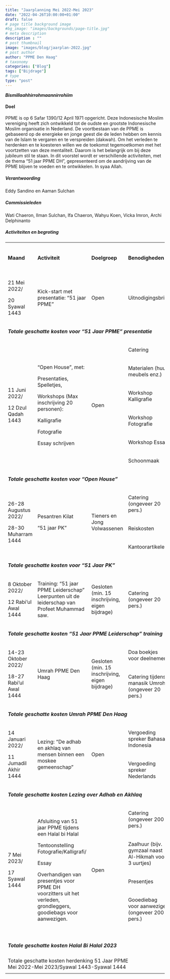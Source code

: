 ```yaml
---
title: "Jaarplanning Mei 2022-Mei 2023"
date: "2022-04-26T10:00:00+01:00"
draft: false
# page title background image
#bg_image: "images/backgrounds/page-title.jpg"
# meta description
description : ""
# post thumbnail
image: "images/blog/jaarplan-2022.jpg"
# post author
author: "PPME Den Haag"
# taxonomy
categories: ["Blog"]
tags: ["Bijdrage"]
# type
type: "post"
---
```



***Bismillaahhirrohmaannirrohiim***

#### Doel
PPME is op 6 Safar 1390/12 April 1971 opgericht. Deze Indonesische Moslim vereniging heeft zich ontwikkeld tot de oudste en grootste Indonesische Moslim organisatie in Nederland. De voortbestaan van de PPME is gebaseerd op de energieke en jonge geest die de leden hebben om kennis van de Islam te vergaren en te verspreiden (dakwah). Om het verleden te herdenken en te koesteren willen we de toekomst tegemoetkomen met het voortzetten van deze mentaliteit. Daarom is het belangrijk om bij deze jubileum stil te staan. In dit voorstel wordt er verschillende activiteiten, met de thema “51 jaar PPME DH”, gepresenteerd om de aandrijving van de PPME blijven te voeden en te ontwikkelen. In syaa Allah.

##### Verantwoording
Eddy Sandino en Aaman Sulchan

##### Commissieleden
Wati Chaeron, Ilman Sulchan, Ifa Chaeron, Wahyu Koen, Vicka Imron, Archi Delphinanto

##### Activiteiten en begroting

<table class="table-light">
    <tbody class="table-light">
        <tr class="table-primary">
            <td>
                <p><strong>Maand</strong></p>
            </td>
            <td>
                <p><strong>Activiteit</strong></p>
            </td>
            <td>
                <p><strong>Doelgroep</strong></p>
            </td>
            <td>
                <p><strong>Benodigheden</strong></p>
            </td>
            <td>
                <p><strong>Geschatte kosten (Euro)</strong></p>
            </td>
        </tr>
        <tr class="table-light">
            <td>
                <p>21 Mei 2022/</p>
                <p>20 Syawal 1443</p>
            </td>
            <td>
                <p>Kick-start met presentatie: &ldquo;51 jaar PPME&rdquo;</p>
            </td>
            <td>
                <p>Open</p>
            </td>
            <td>
                <p>Uitnodigingsbrief</p>
            </td>
            <td>
                <p>165,00</p>
            </td>
        </tr>
        <tr class="table-primary">
            <td colspan="4">
                <p>
                    <strong><em>Totale geschatte kosten voor &ldquo;51 Jaar PPME&rdquo;
                            presentatie</em></strong>
                </p>
            </td>
            <td>
                <p>
                    <strong><em>165,00</em></strong>
                </p>
            </td>
        </tr>
        <tr class="table-light">
            <td rowspan="6">
                <p>11 Juni 2022/</p>
                <p>12 Dzul Qadah 1443</p>
            </td>
            <td rowspan="6">
                <p>&ldquo;Open House&rdquo;, met:</p>
                <p>Presentaties, Spelletjes,</p>
                <p>Workshops (Max inschrijving 20 personen):</p>
                <p>Kalligrafie</p>
                <p>Fotografie</p>
                <p>Essay schrijven</p>
            </td>
            <td rowspan="6">
                <p>Open</p>
            </td>
            <td>
                <p>Catering</p>
            </td>
            <td>
                <p>1000,00</p>
            </td>
        </tr>
        <tr class="table-light">
            <td>
                <p>Materialen (huur meubels enz.)</p>
            </td>
            <td>
                <p>500,00</p>
            </td>
        </tr>
        <tr class="table-light">
            <td>
                <p>Workshop Kalligrafie</p>
            </td>
            <td>
                <p>50,00</p>
            </td>
        </tr>
        <tr class="table-light">
            <td>
                <p>Workshop Fotografie</p>
            </td>
            <td>
                <p>50,00</p>
            </td>
        </tr>
        <tr class="table-light">
            <td>
                <p>Workshop Essay</p>
            </td>
            <td>
                <p>50,00</p>
            </td>
        </tr>
        <tr class="table-light">
            <td>
                <p>Schoonmaak</p>
            </td>
            <td>
                <p>75,00</p>
            </td>
        </tr>
        <tr class="table-primary">
            <td colspan="4">
                <p>
                    <strong><em>Totale geschatte kosten voor &ldquo;Open House&rdquo;</em></strong>
                </p>
            </td>
            <td>
                <p>
                    <strong><em>1725,00</em></strong>
                </p>
            </td>
        </tr>
        <tr class="table-light">
            <td rowspan="3">
                <p>26-28 Augustus 2022/</p>
                <p>28-30 Muharram 1444</p>
            </td>
            <td rowspan="3">
                <p>Pesantren Kilat</p>
                <p>&ldquo;51 jaar PK&rdquo;</p>
            </td>
            <td rowspan="3">
                <p>Tieners en Jong Volwassenen</p>
            </td>
            <td>
                <p>Catering (ongeveer 20 pers.)</p>
            </td>
            <td>
                <p>300,00</p>
            </td>
        </tr>
        <tr class="table-light">
            <td>
                <p>Reiskosten</p>
            </td>
            <td>
                <p>200,00</p>
            </td>
        </tr>
        <tr class="table-light">
            <td>
                <p>Kantoorartikelen</p>
            </td>
            <td>
                <p>100,00</p>
            </td>
        </tr>
        <tr class="table-primary">
            <td colspan="4">
                <p>
                    <strong><em>Totale geschatte kosten voor &ldquo;51 Jaar PK&rdquo;</em></strong>
                </p>
            </td>
            <td>
                <p>
                    <strong><em>600,00</em></strong>
                </p>
            </td>
        </tr>
        <tr class="table-light">
            <td>
                <p>8 Oktober 2022/</p>
                <p>12 Rabi&rsquo;ul Awal 1444</p>
            </td>
            <td>
                <p>
                    Training: &ldquo;51 jaar PPME Leiderschap&rdquo; Leerpunten uit de
                    leiderschap van Profeet Muhammad saw.
                </p>
            </td>
            <td>
                <p>Gesloten (min. 15 inschrijving, eigen bijdrage)</p>
            </td>
            <td>
                <p>Catering (ongeveer 20 pers.)</p>
            </td>
            <td>
                <p>100,00</p>
            </td>
        </tr>
        <tr class="table-light">
            <td colspan="4">
                <p>
                    <strong><em>Totale geschatte kosten &ldquo;51 Jaar PPME Leiderschap&rdquo;
                            training</em></strong>
                </p>
            </td>
            <td>
                <p>
                    <strong><em>100,00</em></strong>
                </p>
            </td>
        </tr>
        <tr class="table-light">
            <td rowspan="2">
                <p>14-23 Oktober 2022/</p>
                <p>18-27 Rabi&rsquo;ul Awal 1444</p>
            </td>
            <td rowspan="2">
                <p>Umrah PPME Den Haag</p>
            </td>
            <td rowspan="2">
                <p>Gesloten (min. 15 inschrijving, eigen bijdrage)</p>
            </td>
            <td>
                <p>Doa boekjes voor deelnemers</p>
            </td>
            <td>
                <p>100,00</p>
            </td>
        </tr>
        <tr class="table-light">
            <td>
                <p>Catering tijdens manasik Umroh (ongeveer 20 pers.)</p>
            </td>
            <td>
                <p>100,00</p>
            </td>
        </tr>
        <tr  class="table-primary">
            <td colspan="4" >
                <p>
                    <strong><em>Totale geschatte kosten Umrah PPME Den Haag</em></strong>
                </p>
            </td>
            <td>
                <p>
                    <strong><em>200,00</em></strong>
                </p>
            </td>
        </tr>
        <tr  class="table-light">
            <td rowspan="2">
                <p>14 Januari 2022/</p>
                <p>11 Jumadil Akhir 1444</p>
            </td>
            <td rowspan="2">
                <p>
                    Lezing: &ldquo;De adhab en akhlaq van mensen binnen een moskee
                    gemeenschap&rdquo;
                </p>
            </td>
            <td rowspan="2">
                <p>Open</p>
            </td>
            <td>
                <p>Vergoeding spreker Bahasa Indonesia</p>
            </td>
            <td>
                <p>75,00</p>
            </td>
        </tr>
        <tr class="table-light">
            <td>
                <p>Vergoeding spreker Nederlands</p>
            </td>
            <td>
                <p>75,00</p>
            </td>
        </tr>
        <tr class="table-primary">
            <td colspan="4">
                <p>
                    <strong><em>Totale geschatte kosten Lezing over Adhab en Akhlaq</em></strong>
                </p>
            </td>
            <td>
                <p>
                    <strong><em>150,00</em></strong>
                </p>
            </td>
        </tr>
        <tr class="table-light">
            <td rowspan="5">
                <p>7 Mei 2023/</p>
                <p>17 Syawal 1444</p>
            </td>
            <td rowspan="5">
                <p>Afsluiting van 51 jaar PPME tijdens een Halal bi Halal</p>
                <p>Tentoonstelling Fotografie/Kalligrafi/</p>
                <p>Essay</p>
                <p>
                    Overhandigen van presentjes voor PPME DH voorzitters uit het
                    verleden, grondleggers, goodiebags voor aanwezigen.
                </p>
            </td>
            <td rowspan="5">
                <p>Open</p>
            </td>
            <td>
                <p>Catering (ongeveer 200 pers.)</p>
            </td>
            <td>
                <p>2000,00</p>
            </td>
        </tr>
        <tr class="table-light">
            <td>
                <p>Zaalhuur (bijv. gymzaal naast Al-Hikmah voor 3 uurtjes)</p>
            </td>
            <td>
                <p>200,00</p>
            </td>
        </tr>
        <tr class="table-light">
            <td>
                <p>Presentjes</p>
            </td>
            <td>
                <p>1000,00</p>
            </td>
        </tr>
        <tr class="table-light">
            <td>
                <p>Gooediebag voor aanwezigen (ongeveer 200 pers.)</p>
            </td>
            <td>
                <p>1000,00</p>
            </td>
        </tr>
        <tr  class="table-light">
            <td>&nbsp;</td>
            <td>&nbsp;</td>
        </tr>
        <tr class="table-primary">
            <td colspan="4">
                <p>
                    <strong><em>Totale geschatte kosten Halal Bi Halal 2023</em></strong>
                </p>
            </td>
            <td>
                <p>
                    <strong><em>4200,00</em></strong>
                </p>
            </td>
        </tr>
        <tr  class="table-primary">
            <td colspan="4">
                Totale geschatte kosten herdenking 51 Jaar PPME<br/>
                Mei 2022-Mei 2023/Syawal 1443-Syawal 1444
            </td>
            <td>
                <p><strong>7140,00</strong></p>
            </td>
        </tr>
    </tbody>
</table>